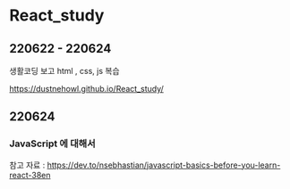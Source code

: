 # React_study

## 220622 - 220624

생활코딩 보고 html , css, js 복습
 
 https://dustnehowl.github.io/React_study/
 
## 220624

### JavaScript 에 대해서

참고 자료 : https://dev.to/nsebhastian/javascript-basics-before-you-learn-react-38en

